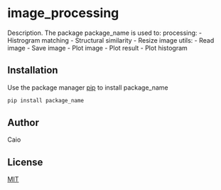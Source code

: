 # image_processing

Description. 
The package package_name is used to:
	processing:
		- Histrogram matching
		- Structural similarity
		- Resize image
	utils:
		- Read image
		- Save image
		- Plot image
		- Plot result
		- Plot histogram

## Installation

Use the package manager [pip](https://pip.pypa.io/en/stable/) to install package_name

```bash
pip install package_name
```

## Author
Caio

## License
[MIT](https://choosealicense.com/licenses/mit/)